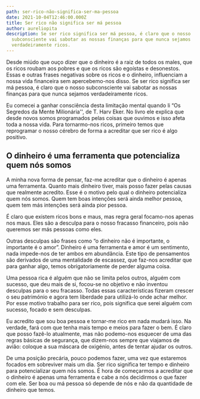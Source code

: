 ```yaml
---
path: ser-rico-não-significa-ser-ma-pessoa
date: 2021-10-04T12:46:00.000Z
title: Ser rico não significa ser má pessoa
author: aureliopita
description: Se ser rico significa ser má pessoa, é claro que o nosso
  subconsciente vai sabotar as nossas finanças para que nunca sejamos
  verdadeiramente ricos.
---
```

Desde miúdo que ouço dizer que o dinheiro é a raiz de todos os males, que os ricos roubam aos pobres e que os ricos são egoístas e desonestos. Essas e outras frases negativas sobre os ricos e o dinheiro, influenciam a nossa vida financeira sem apercebemo-nos disso. Se ser rico significa ser má pessoa, é claro que o nosso subconsciente vai sabotar as nossas finanças para que nunca sejamos verdadeiramente ricos.

Eu comecei a ganhar consciência desta limitação mental quando li “Os Segredos da Mente Milionária'', de T. Harv Eker. No livro ele explica que desde novos somos programados pelas coisas que ouvimos e isso afeta toda a nossa vida. Para tornarmo-nos ricos, primeiro temos que reprogramar o nosso cérebro de forma a acreditar que ser rico é algo positivo.

## O dinheiro é uma ferramenta que potencializa quem nós somos

A minha nova forma de pensar, faz-me acreditar que o dinheiro é apenas uma ferramenta. Quanto mais dinheiro tiver, mais posso fazer pelas causas que realmente acredito. Esse é o motivo pelo qual o dinheiro potencializa quem nós somos. Quem tem boas intenções será ainda melhor pessoa, quem tem más intenções será ainda pior pessoa.

É claro que existem ricos bons e maus, mas regra geral focamo-nos apenas nos maus. Eles são a desculpa para o nosso fracasso financeiro, pois não queremos ser más pessoas como eles.

Outras desculpas são frases como “o dinheiro não é importante, o importante é o amor”. Dinheiro é uma ferramenta e amor é um sentimento, nada impede-nos de ter ambos em abundância. Este tipo de pensamentos são derivados de uma mentalidade de escassez, que faz-nos acreditar que para ganhar algo, temos obrigatoriamente de perder alguma coisa.

Uma pessoa rica é alguém que não se limita pelos outros, alguém com sucesso, que deu mais de si, focou-se no objetivo e não inventou desculpas para o seu fracasso. Todas essas características fizeram crescer o seu património e agora tem liberdade para utilizá-lo onde achar melhor. Por esse motivo trabalho para ser rico, pois significa que serei alguém com sucesso, focado e sem desculpas.

Eu acredito que sou boa pessoa e tornar-me rico em nada mudará isso. Na verdade, fará com que tenha mais tempo e meios para fazer o bem. É claro que posso fazê-lo atualmente, mas não podemo-nos esquecer de uma das regras básicas de segurança, que dizem-nos sempre que viajamos de avião: coloque a sua máscara de oxigénio, antes de tentar ajudar os outros. 

De uma posição precária, pouco podemos fazer, uma vez que estaremos focados em sobreviver mais um dia. Ser rico significa ter tempo e dinheiro para potencializar quem nós somos. É hora de começarmos a acreditar que o dinheiro é apenas uma ferramenta e cabe a nós decidirmos o que fazer com ele. Ser boa ou má pessoa só depende de nós e não da quantidade de dinheiro que temos.